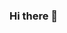 ### Hi there 👋

<!--
**caiyilian/caiyilian** is a ✨ _special_ ✨ repository because its `README.md` (this file) appears on your GitHub profile.
![](https://raw.githubusercontent.com/caiyilian/caiyilian/main/assets/github-contribution-grid-snake.svg)
Here are some ideas to get you started:

- 🔭 I’m currently working on ...
- 🌱 I’m currently learning ...
- 👯 I’m looking to collaborate on ...
- 🤔 I’m looking for help with ...
- 💬 Ask me about ...
- 📫 How to reach me: ...
- 😄 Pronouns: ...
- ⚡ Fun fact: ...
-->
